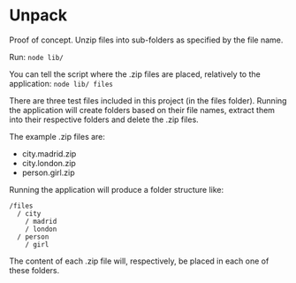 # Unpack
Proof of concept. Unzip files into sub-folders as specified by the file name.

Run: `node lib/`

You can tell the script where the .zip files are placed, relatively to the application:
`node lib/ files`

There are three test files included in this project (in the files folder). Running the application will create folders based on their file names, extract them into their respective folders and delete the .zip files.

The example .zip files are:

* city.madrid.zip
* city.london.zip
* person.girl.zip

Running the application will produce a folder structure like:

```
/files
  / city
    / madrid
    / london
  / person
    / girl
```

The content of each .zip file will, respectively, be placed in each one of these folders.
